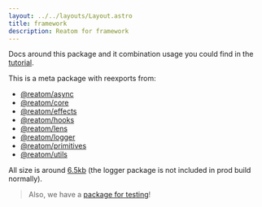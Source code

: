 ```yaml
---
layout: ../../layouts/Layout.astro
title: framework
description: Reatom for framework
---
```


Docs around this package and it combination usage you could find in the [tutorial](/tutorial).

This is a meta package with reexports from:

- [@reatom/async](https://reatom.dev/packages/async)
- [@reatom/core](https://reatom.dev/core)
- [@reatom/effects](https://reatom.dev/packages/effects)
- [@reatom/hooks](https://reatom.dev/packages/hooks)
- [@reatom/lens](https://reatom.dev/packages/lens)
- [@reatom/logger](https://reatom.dev/packages/logger)
- [@reatom/primitives](https://reatom.dev/packages/primitives)
- [@reatom/utils](https://reatom.dev/packages/utils)

All size is around [6.5kb](https://bundlejs.com/?q=%40reatom%2Fasync%2C%40reatom%2Fcore%2C%40reatom%2Feffects%2C%40reatom%2Fhooks%2C%40reatom%2Flens%2C%40reatom%2Fprimitives%2C%40reatom%2Futils&config=%7B%22esbuild%22%3A%7B%22external%22%3A%5B%22%40reatom%2Flogger%22%5D%7D%7D) (the logger package is not included in prod build normally).

> Also, we have a [package for testing](/packages/testing)!

<!-- All exported variables: -->
